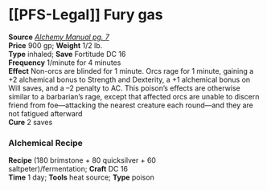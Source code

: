 # [[PFS-Legal]] Fury gas

**Source** [_Alchemy Manual pg. 7_](http://paizo.com/products/btpy959n?Pathfinder-Player-Companion-Alchemy-Manual)  
**Price** 900 gp; **Weight** 1/2 lb.  
**Type** inhaled; **Save** Fortitude DC 16  
**Frequency** 1/minute for 4 minutes  
**Effect** Non-orcs are blinded for 1 minute. Orcs rage for 1 minute, gaining a +2 alchemical bonus to Strength and Dexterity, a +1 alchemical bonus on Will saves, and a –2 penalty to AC. This poison’s effects are otherwise similar to a barbarian’s rage, except that affected orcs are unable to discern friend from foe—attacking the nearest creature each round—and they are not fatigued afterward  
**Cure** 2 saves

### Alchemical Recipe

**Recipe** (180 brimstone + 80 quicksilver + 60 saltpeter)/fermentation; **Craft** DC 16  
**Time** 1 day; **Tools** heat source; **Type** poison